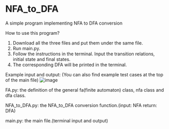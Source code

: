 # NFA_to_DFA
A simple program implementing NFA to DFA conversion

How to use this program?
1. Download all the three files and put them under the same file.
2. Run main.py.
3. Follow the instructions in the terminal. Input the transition relations, initial state and final states.
4. The corresponding DFA will be printed in the terminal.

Example input and output:
(You can also find example test cases at the top of the main file)
![image](https://user-images.githubusercontent.com/48944621/220795121-4839cf25-e048-443e-aa73-f82bfc05e524.png)

FA.py: the definition of the general fa(finite automaton) class, nfa class and dfa class.

NFA_to_DFA.py: the NFA_to_DFA conversion function.(input: NFA return: DFA)

main.py: the main file.(terminal input and output)
